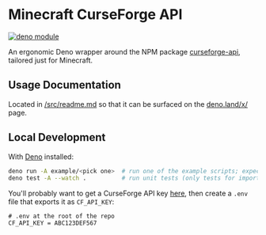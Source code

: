 # Minecraft CurseForge API

[![deno module](https://shield.deno.dev/x/minecraft_curseforge_api)](https://deno.land/x/minecraft_curseforge_api)

An ergonomic Deno wrapper around the NPM package [curseforge-api](https://github.com/Smiley43210/curseforge-api/), tailored just for Minecraft.

## Usage Documentation

Located in [/src/readme.md](/src/readme.md) so that it can be surfaced on the [deno.land/x/]("https://deno.land/x/minecraft_curseforge_api") page.

## Local Development

With [Deno](https://deno.land/) installed:

```sh
deno run -A example/<pick one>  # run one of the example scripts; expects a .env file
deno test -A --watch .          # run unit tests (only tests for imports)
```

You'll probably want to get a CurseForge API key [here](https://docs.curseforge.com/#authentication), then create a `.env` file that exports it as `CF_API_KEY`:

```env
# .env at the root of the repo
CF_API_KEY = ABC123DEF567
```

